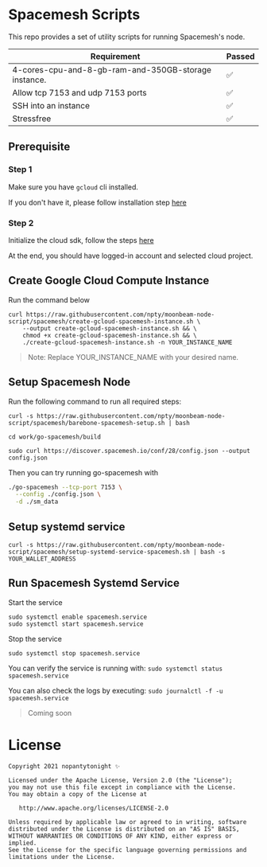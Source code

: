 # Spacemesh Scripts

This repo provides a set of utility scripts for running Spacemesh's node.

| Requirement                                          	| Passed 	|
|------------------------------------------------------	|--------	|
| 4-cores-cpu-and-8-gb-ram-and-350GB-storage instance. 	| ✅      |
| Allow tcp 7153 and udp 7153 ports                     | ✅      |
| SSH into an instance                                 	| ✅      |
| Stressfree                                           	| ✅      |

## Prerequisite

### Step 1
Make sure you have `gcloud` cli installed.

If you don't have it, please follow installation step [here](https://cloud.google.com/sdk/docs/quickstart)

### Step 2
Initialize the cloud sdk, follow the steps [here](https://cloud.google.com/sdk/docs/quickstart#initializing_the)

At the end, you should have logged-in account and selected cloud project.

## Create Google Cloud Compute Instance

Run the command below

```
curl https://raw.githubusercontent.com/npty/moonbeam-node-script/spacemesh/create-gcloud-spacemesh-instance.sh \
    --output create-gcloud-spacemesh-instance.sh && \
    chmod +x create-gcloud-spacemesh-instance.sh && \
    ./create-gcloud-spacemesh-instance.sh -n YOUR_INSTANCE_NAME
```

> Note: Replace YOUR_INSTANCE_NAME with your desired name.

## Setup Spacemesh Node

Run the following command to run all required steps:

`curl -s https://raw.githubusercontent.com/npty/moonbeam-node-script/spacemesh/barebone-spacemesh-setup.sh | bash`

`cd work/go-spacemesh/build`

```
sudo curl https://discover.spacemesh.io/conf/28/config.json --output config.json
```

Then you can try running go-spacemesh with
```bash
./go-spacemesh --tcp-port 7153 \
  --config ./config.json \
  -d ./sm_data
```

## Setup systemd service

`curl -s https://raw.githubusercontent.com/npty/moonbeam-node-script/spacemesh/setup-systemd-service-spacemesh.sh | bash -s YOUR_WALLET_ADDRESS`

## Run Spacemesh Systemd Service

Start the service
```
sudo systemctl enable spacemesh.service
sudo systemctl start spacemesh.service
```

Stop the service

```
sudo systemctl stop spacemesh.service
```

You can verify the service is running with:
`sudo systemctl status spacemesh.service`

You can also check the logs by executing:
`sudo journalctl -f -u spacemesh.service`

> Coming soon

License
=======
    Copyright 2021 nopantytonight ✨

    Licensed under the Apache License, Version 2.0 (the "License");
    you may not use this file except in compliance with the License.
    You may obtain a copy of the License at

       http://www.apache.org/licenses/LICENSE-2.0

    Unless required by applicable law or agreed to in writing, software
    distributed under the License is distributed on an "AS IS" BASIS,
    WITHOUT WARRANTIES OR CONDITIONS OF ANY KIND, either express or implied.
    See the License for the specific language governing permissions and
    limitations under the License.
